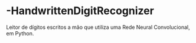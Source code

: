 # -HandwrittenDigitRecognizer
Leitor de dígitos escritos a mão que utiliza uma Rede Neural Convolucional, em Python.





